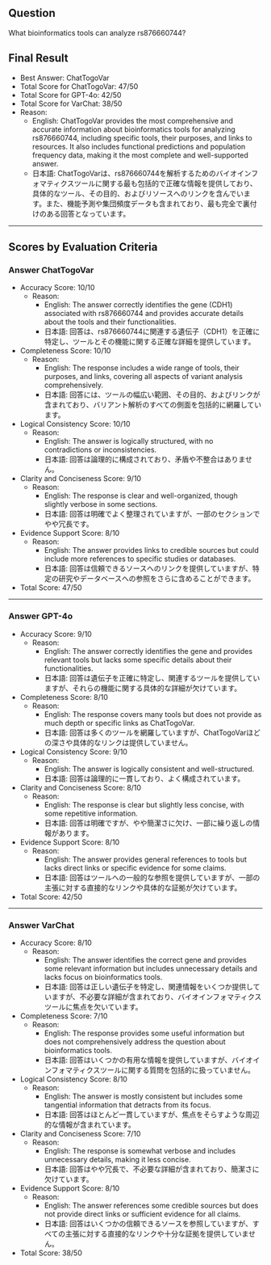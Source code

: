 ## Question

What bioinformatics tools can analyze rs876660744?

## Final Result

- Best Answer: ChatTogoVar
- Total Score for ChatTogoVar: 47/50
- Total Score for GPT-4o: 42/50
- Total Score for VarChat: 38/50
- Reason:
  - English: ChatTogoVar provides the most comprehensive and accurate information about bioinformatics tools for analyzing rs876660744, including specific tools, their purposes, and links to resources. It also includes functional predictions and population frequency data, making it the most complete and well-supported answer.
  - 日本語: ChatTogoVarは、rs876660744を解析するためのバイオインフォマティクスツールに関する最も包括的で正確な情報を提供しており、具体的なツール、その目的、およびリソースへのリンクを含んでいます。また、機能予測や集団頻度データも含まれており、最も完全で裏付けのある回答となっています。

---

## Scores by Evaluation Criteria

### Answer ChatTogoVar
- Accuracy Score: 10/10
  - Reason: 
    - English: The answer correctly identifies the gene (CDH1) associated with rs876660744 and provides accurate details about the tools and their functionalities.
    - 日本語: 回答は、rs876660744に関連する遺伝子（CDH1）を正確に特定し、ツールとその機能に関する正確な詳細を提供しています。
- Completeness Score: 10/10
  - Reason: 
    - English: The response includes a wide range of tools, their purposes, and links, covering all aspects of variant analysis comprehensively.
    - 日本語: 回答には、ツールの幅広い範囲、その目的、およびリンクが含まれており、バリアント解析のすべての側面を包括的に網羅しています。
- Logical Consistency Score: 10/10
  - Reason: 
    - English: The answer is logically structured, with no contradictions or inconsistencies.
    - 日本語: 回答は論理的に構成されており、矛盾や不整合はありません。
- Clarity and Conciseness Score: 9/10
  - Reason: 
    - English: The response is clear and well-organized, though slightly verbose in some sections.
    - 日本語: 回答は明確でよく整理されていますが、一部のセクションでやや冗長です。
- Evidence Support Score: 8/10
  - Reason: 
    - English: The answer provides links to credible sources but could include more references to specific studies or databases.
    - 日本語: 回答は信頼できるソースへのリンクを提供していますが、特定の研究やデータベースへの参照をさらに含めることができます。
- Total Score: 47/50

---

### Answer GPT-4o
- Accuracy Score: 9/10
  - Reason: 
    - English: The answer correctly identifies the gene and provides relevant tools but lacks some specific details about their functionalities.
    - 日本語: 回答は遺伝子を正確に特定し、関連するツールを提供していますが、それらの機能に関する具体的な詳細が欠けています。
- Completeness Score: 8/10
  - Reason: 
    - English: The response covers many tools but does not provide as much depth or specific links as ChatTogoVar.
    - 日本語: 回答は多くのツールを網羅していますが、ChatTogoVarほどの深さや具体的なリンクは提供していません。
- Logical Consistency Score: 9/10
  - Reason: 
    - English: The answer is logically consistent and well-structured.
    - 日本語: 回答は論理的に一貫しており、よく構成されています。
- Clarity and Conciseness Score: 8/10
  - Reason: 
    - English: The response is clear but slightly less concise, with some repetitive information.
    - 日本語: 回答は明確ですが、やや簡潔さに欠け、一部に繰り返しの情報があります。
- Evidence Support Score: 8/10
  - Reason: 
    - English: The answer provides general references to tools but lacks direct links or specific evidence for some claims.
    - 日本語: 回答はツールへの一般的な参照を提供していますが、一部の主張に対する直接的なリンクや具体的な証拠が欠けています。
- Total Score: 42/50

---

### Answer VarChat
- Accuracy Score: 8/10
  - Reason: 
    - English: The answer identifies the correct gene and provides some relevant information but includes unnecessary details and lacks focus on bioinformatics tools.
    - 日本語: 回答は正しい遺伝子を特定し、関連情報をいくつか提供していますが、不必要な詳細が含まれており、バイオインフォマティクスツールに焦点を欠いています。
- Completeness Score: 7/10
  - Reason: 
    - English: The response provides some useful information but does not comprehensively address the question about bioinformatics tools.
    - 日本語: 回答はいくつかの有用な情報を提供していますが、バイオインフォマティクスツールに関する質問を包括的に扱っていません。
- Logical Consistency Score: 8/10
  - Reason: 
    - English: The answer is mostly consistent but includes some tangential information that detracts from its focus.
    - 日本語: 回答はほとんど一貫していますが、焦点をそらすような周辺的な情報が含まれています。
- Clarity and Conciseness Score: 7/10
  - Reason: 
    - English: The response is somewhat verbose and includes unnecessary details, making it less concise.
    - 日本語: 回答はやや冗長で、不必要な詳細が含まれており、簡潔さに欠けています。
- Evidence Support Score: 8/10
  - Reason: 
    - English: The answer references some credible sources but does not provide direct links or sufficient evidence for all claims.
    - 日本語: 回答はいくつかの信頼できるソースを参照していますが、すべての主張に対する直接的なリンクや十分な証拠を提供していません。
- Total Score: 38/50